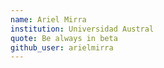 ```yaml
---
name: Ariel Mirra
institution: Universidad Austral
quote: Be always in beta
github_user: arielmirra
---
```


